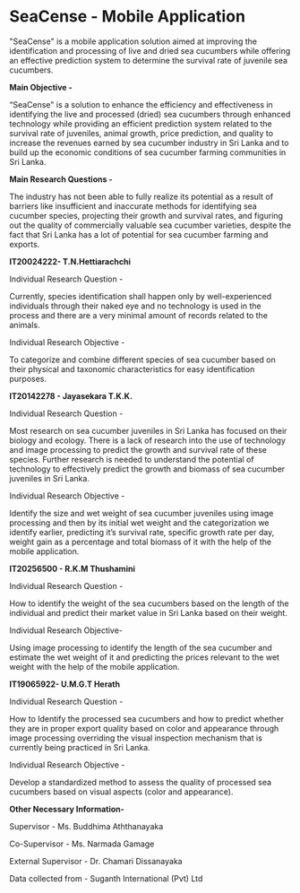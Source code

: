 # SeaCense - Mobile Application

"SeaCense" is a mobile application solution aimed at improving the
identification and processing of live and dried sea cucumbers while offering an 
effective prediction system to determine the survival rate of juvenile sea cucumbers.

**Main Objective -** 

“SeaCense" is a solution to enhance the efficiency and effectiveness in
identifying the live and processed (dried) sea cucumbers through enhanced technology 
while providing an efficient prediction system related to the survival rate of juveniles,
animal growth, price prediction, and quality to increase the revenues earned by sea cucumber industry
in Sri Lanka and to build up the economic conditions of sea cucumber farming communities in Sri Lanka.

**Main Research Questions -**

The industry has not been able to fully realize its
potential as a result of barriers like insufficient and inaccurate methods for identifying sea cucumber species,
projecting their growth and survival rates, and figuring out the quality of commercially valuable sea cucumber varieties,
despite the fact that Sri Lanka has a lot of potential for sea cucumber farming and exports.


**IT20024222- T.N.Hettiarachchi**

Individual Research Question -

Currently, species identification shall happen only by well-experienced individuals through their naked eye and no technology is used in the 
process and there are a very minimal amount of records related to the animals.

Individual Research Objective -

To categorize and combine different species of sea cucumber based on their physical and taxonomic characteristics for easy identification purposes.



**IT20142278 - Jayasekara T.K.K.**

Individual Research Question -

Most research on sea cucumber juveniles in Sri Lanka has focused on their biology and ecology. There is a lack of research into the use of technology and 
image processing to predict the growth and survival rate of these species. Further research is needed to understand the potential of technology to 
effectively predict the growth and biomass of sea cucumber juveniles in Sri Lanka.

Individual Research Objective -

Identify the size and wet weight of sea cucumber juveniles using image processing and then by its initial wet weight and 
the categorization we identify earlier, predicting it’s survival rate, specific growth rate per day, weight gain as a percentage and
total biomass of it with the help of the mobile application.

**IT20256500 - R.K.M Thushamini**

Individual Research Question -

How to identify the weight of the sea cucumbers based on the length of the individual and predict their market value in Sri Lanka based on their weight.

Individual Research Objective-

Using image processing to identify the length of the sea cucumber and estimate the wet weight of it
and predicting the prices relevant to the wet weight with the help of the mobile application.

**IT19065922- U.M.G.T Herath**

Individual Research Question -

How to Identify the processed sea cucumbers and how to predict whether they are in proper export quality based on 
color and appearance through image processing overriding the visual inspection mechanism that is currently being practiced in Sri Lanka.

Individual Research Objective -

Develop a standardized method to assess the quality of processed sea cucumbers based on visual aspects (color and appearance).


**Other Necessary Information-**

Supervisor - Ms. Buddhima Aththanayaka

Co-Supervisor - Ms. Narmada Gamage

External Supervisor - Dr. Chamari Dissanayaka

Data collected from - Suganth International (Pvt) Ltd 